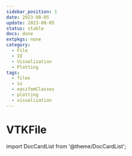 ```yaml
---
sidebar_position: 1
date: 2023-08-05 
update: 2023-08-05 
status: stable
docs: done
extpkgs: none
category: 
  - File
  - IO
  - Visualization
  - Plotting
tags: 
  - files 
  - io
  - easifemClasses
  - plotting
  - visualization
---
```


# VTKFile

import DocCardList from '@theme/DocCardList';

<DocCardList />
